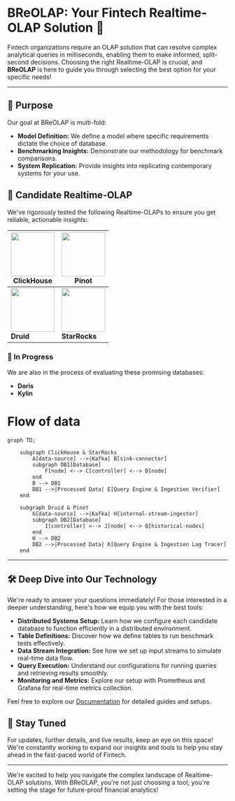 # BReOLAP: Your Fintech Realtime-OLAP Solution 🚀

Fintech organizations require an OLAP solution that can resolve complex analytical queries in milliseconds, enabling them to make informed, split-second decisions. Choosing the right Realtime-OLAP is crucial, and **BReOLAP** is here to guide you through selecting the best option for your specific needs!

----
## 🎯 Purpose

Our goal at BReOLAP is multi-fold:
- **Model Definition:** We define a model where specific requirements dictate the choice of database.
- **Benchmarking Insights:** Demonstrate our methodology for benchmark comparisons.
- **System Replication:** Provide insights into replicating contemporary systems for your use.

## 🏅 Candidate Realtime-OLAP

We've rigorously tested the following Realtime-OLAPs to ensure you get reliable, actionable insights:

| <img src="https://cdn.brandfetch.io/idnezyZEJm/w/400/h/400/theme/dark/icon.jpeg?c=1bx1741846904095id64Mup7acT2007dvU&t=1684474240695" width="100"> <br> **ClickHouse** | <img src="https://cdn.prod.website-files.com/62ccab534b634e946221774e/632ca26c3a7f081704214125_pinot_team.jpeg" width="100"> <br> **Pinot** |
|---------------------------------------------|------------------------------------------|
| <img src="https://pbs.twimg.com/profile_images/491968662899658752/F65UpOhT_400x400.png" width="100"> <br> **Druid** | <img src="https://avatars.githubusercontent.com/u/78232517?s=200&v=4" width="100"> <br> **StarRocks** |



### 🚧 In Progress
We are also in the process of evaluating these promising databases:
* **Doris**
* **Kylin**

# Flow of data

```mermaid
graph TD;
    
    subgraph ClickHouse & StarRocks
        A[data-source] -->|Kafka| B[sink-connector]
        subgraph DB1[Database]
            F[node] <--> C[controller] <--> D[node] 
        end
        B --> DB1
        DB1 -->|Processed Data| E[Query Engine & Ingestion Verifier]
    end

    subgraph Druid & Pinot
        G[data-source] -->|Kafka| H[internal-stream-ingestor]
        subgraph DB2[Database]
            I[controller] <--> J[node] <--> Q[historical-nodes] 
        end
        H --> DB2
        DB2 -->|Processed Data| K[Query Engine & Ingestion Lag Tracer]
    end
```
---

## 🛠️ Deep Dive into Our Technology

We're ready to answer your questions immediately! For those interested in a deeper understanding, here's how we equip you with the best tools:

- **Distributed Systems Setup:** Learn how we configure each candidate database to function efficiently in a distributed environment.
- **Table Definitions:** Discover how we define tables to run benchmark tests effectively.
- **Data Stream Integration:** See how we set up input streams to simulate real-time data flow.
- **Query Execution:** Understand our configurations for running queries and retrieving results smoothly.
- **Monitoring and Metrics:** Explore our setup with Prometheus and Grafana for real-time metrics collection.

Feel free to explore our [Documentation](#) for detailed guides and setups.

## 📢 Stay Tuned

For updates, further details, and live results, keep an eye on this space! We're constantly working to expand our insights and tools to help you stay ahead in the fast-paced world of Fintech.

---

We're excited to help you navigate the complex landscape of Realtime-OLAP solutions. With BReOLAP, you're not just choosing a tool; you're setting the stage for future-proof financial analytics!

